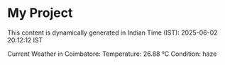 # My Project

This content is dynamically generated in Indian Time (IST): 2025-06-02 20:12:12 IST


Current Weather in Coimbatore:
Temperature: 26.88 °C
Condition: haze
